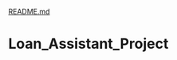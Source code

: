 [README.md](https://github.com/Anitha0308/Loan_Assistant_Project/files/9047819/README.md)
# Loan_Assistant_Project

